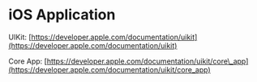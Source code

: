 # iOS Application

UIKit: [https://developer.apple.com/documentation/uikit](https://developer.apple.com/documentation/uikit)

Core App: [https://developer.apple.com/documentation/uikit/core\_app](https://developer.apple.com/documentation/uikit/core_app)



